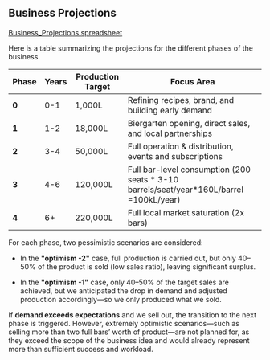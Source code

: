 ## Business Projections
[Business_Projections spreadsheet](https://docs.google.com/spreadsheets/d/1i1qvkoGsZDia1ozenOaS76aTAC3JZTy28vB54YDQDlE/edit?usp=sharing)

Here is a table summarizing the projections for the different phases of the business.


| Phase  | Years  | Production Target | Focus Area |
|--------|--------|-----------------|----------------|
| **0**  | 0-1    | 1,000L | Refining recipes, brand, and building early demand |
| **1**  | 1-2    | 18,000L | Biergarten opening, direct sales, and local partnerships |
| **2**  | 3-4    | 50,000L | Full operation & distribution, events and subscriptions |
| **3**  | 4-6    | 120,000L |  Full bar-level consumption (200 seats * 3-10 barrels/seat/year*160L/barrel =100kL/year) |
| **4**  | 6+     | 220,000L | Full local market saturation (2x bars) |


For each phase, two pessimistic scenarios are considered:

- In the **"optimism -2"** case, full production is carried out, but only 40–50% of the product is sold (low sales ratio), leaving significant surplus.

- In the **"optimism -1"** case, only 40–50% of the target sales are achieved, but we anticipated the drop in demand and adjusted production accordingly—so we only produced what we sold.

If **demand exceeds expectations** and we sell out, the transition to the next phase is triggered. However, extremely optimistic scenarios—such as selling more than two full bars’ worth of product—are not planned for, as they exceed the scope of the business idea and would already represent more than sufficient success and workload.
